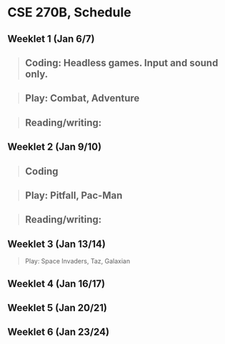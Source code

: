 CSE 270B, Schedule
==========

Weeklet 1 (Jan 6/7)
----

> Coding: Headless games. Input and sound only.
> ---
>

> Play: Combat, Adventure
> ---

> Reading/writing: 
> ---
>

Weeklet 2 (Jan 9/10)
----

> Coding
> ---
>

> Play: Pitfall, Pac-Man
> ---
>

> Reading/writing:
> ----
>

Weeklet 3 (Jan 13/14)
----

>
>
>

> Play: Space Invaders, Taz, Galaxian

Weeklet 4 (Jan 16/17)
----

>
>
>

Weeklet 5 (Jan 20/21)
----

>
>
>

Weeklet 6 (Jan 23/24)
----

>
>
>